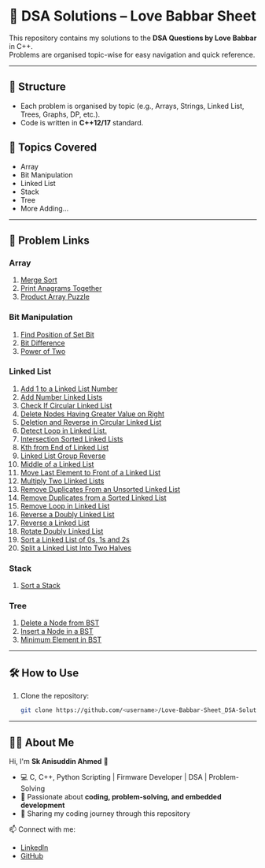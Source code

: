 # 🚀 DSA Solutions – Love Babbar Sheet
This repository contains my solutions to the **DSA Questions by Love Babbar** in C++.  
Problems are organised topic-wise for easy navigation and quick reference.

---

## 📂 Structure
- Each problem is organised by topic (e.g., Arrays, Strings, Linked List, Trees, Graphs, DP, etc.).
- Code is written in **C++12/17** standard.

## 📑 Topics Covered
- Array
- Bit Manipulation
- Linked List
- Stack
- Tree
- More Adding...
  
---

## 🔗 Problem Links

### Array
1. [Merge Sort](./Array/Merge_Sort.cpp)
2. [Print Anagrams Together](./Array/Print_Anagrams_Together.cpp)
3. [Product Array Puzzle](./Array/Product_array_puzzle.cpp)

### Bit Manipulation
1. [Find Position of Set Bit](./Bit%20Manipulation/Find_position_of_set_bit.cpp)
2. [Bit Difference](./Bit%20Manipulation/Bit_Difference.cpp)
3. [Power of Two](./Bit%20Manipulation/Power_of_2.cpp)

### Linked List
1. [Add 1 to a Linked List Number](./Linked%20List/Add_1_to_a_Linked_List_Number.cpp)
2. [Add Number Linked Lists](./Linked%20List/Add_Number_Linked_Lists.cpp)
3. [Check If Circular Linked List](./Linked%20List/Check_If_Circular_Linked_List.cpp)
4. [Delete Nodes Having Greater Value on Right](./Linked%20List/Delete_nodes_having_greater_value_on_right.cpp)
5. [Deletion and Reverse in Circular Linked List](./Linked%20List/Deletion_and_Reverse_in_Circular_Linked_List.cpp)
6. [Detect Loop in Linked List.](./Linked%20List/Detect_Loop_in_linked_list.cpp)
7. [Intersection Sorted Linked Lists](./Linked%20List/Intersection_Sorted_Linked_Lists.cpp)
8. [Kth from End of Linked List](./Linked%20List/Kth_from_End_of_Linked_List.cpp)
9. [Linked List Group Reverse](./Linked%20List/Linked_List_Group_Reverse.cpp)
10. [Middle of a Linked List](./Linked%20List/Middle_of_a_Linked_List.cpp)
11. [Move Last Element to Front of a Linked List](./Linked%20List/Move_Last_Element_to_Front_of_a_Linked_List.cpp)
12. [Multiply Two Llinked Lists](./Linked%20List/Multiply_two_linked_lists.cpp)
13. [Remove Duplicates From an Unsorted Linked List](./Linked%20List/Remove_duplicates_from_an_unsorted_linked_list.cpp)
14. [Remove Duplicates from a Sorted Linked List](./Linked%20List/Remove_Duplicates_from_a_Sorted_Linked_List.cpp)
15. [Remove Loop in Linked List](./Linked%20List/Remove_loop_in_Linked_List.cpp)
16. [Reverse a Doubly Linked List](./Linked%20List/Reverse_a_Doubly_Linked_List.cpp)
17. [Reverse a Linked List](./Linked%20List/Reverse_a_linked_list.cpp)
18. [Rotate Doubly Linked List](./Linked%20List/Rotate_doubly_Linked_List.cpp)
19. [Sort a Linked List of 0s, 1s and 2s](./Linked%20List/Sort_a_linked_list_of_0s,_1s_and_2s.cpp)
20. [Split a Linked List Into Two Halves](./Linked%20List/Split_a_Linked_List_into_two_halves.cpp)

### Stack
1. [Sort a Stack](./Stack/Sort_a_stack.cpp)

### Tree
1. [Delete a Node from BST](./Stack/Delete_a_node_from_BST.cpp)
2. [Insert a Node in a BST](./Stack/Insert_a_node_in_a_BST.cpp)
3. [Minimum Element in BST](./Stack/Minimum_element_in_BST.cpp)


---

## 🛠️ How to Use
1. Clone the repository:
   ```bash
   git clone https://github.com/<username>/Love-Babbar-Sheet_DSA-Solutions.git

---

## 👨‍💻 About Me
Hi, I'm **Sk Anisuddin Ahmed** 👋  
- 💻 C, C++, Python Scripting | Firmware Developer | DSA | Problem-Solving  
- 🌱 Passionate about **coding, problem-solving, and embedded development**  
- 🚀 Sharing my coding journey through this repository  

📫 Connect with me:  
- [LinkedIn](https://www.linkedin.com/in/anisuddin2647/)  
- [GitHub](https://github.com/sk-anisuddin-ahmed)  
